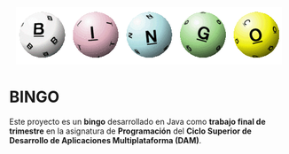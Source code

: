 <div id="header" align="center">
  <img src="https://github.com/PublioElio/bingo-java/blob/main/img/bingo.gif"/>
</div>

# BINGO
Este proyecto es un __bingo__ desarrollado en Java como __trabajo final de trimestre__ en la asignatura de __Programación__ del __Ciclo Superior de Desarrollo de Aplicaciones Multiplataforma (DAM)__.
